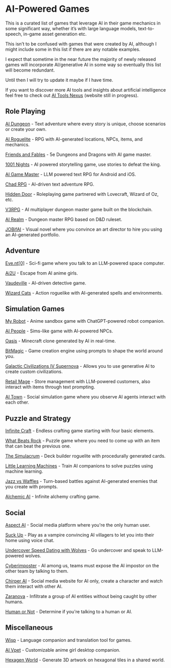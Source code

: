 # **AI-Powered Games**

This is a curated list of games that leverage AI in their game mechanics in some significant way, whether it’s with large language models, text-to-speech, in-game asset generation etc.

This isn’t to be confused with games that were created by AI, although I might include some in this list if there are any notable examples. 

I expect that sometime in the near future the majority of newly released games will incorporate AI/generative AI in some way so eventually this list will become redundant.

Until then I will try to update it maybe if I have time.

If you want to discover more AI tools and insights about artificial intelligence feel free to check out [AI Tools Nexus](https://aitoolsnexus.net/) (website still in progress).

## **Role Playing**

[AI Dungeon](https://aidungeon.com) \- Text adventure where every story is unique, choose scenarios or create your own.

[AI Roguelite](https://store.steampowered.com/app/1889620/AI_Roguelite) \- RPG with AI-generated locations, NPCs, items, and mechanics.

[Friends and Fables](https://play.fables.gg/) \- 5e Dungeons and Dragons with AI game master.

[1001 Nights](https://store.steampowered.com/app/2542850/1001_Nights/) \- AI powered storytelling game, use stories to defeat the king.

[AI Game Master](http://aigamemaster.app/) \- LLM powered text RPG for Android and iOS.

[Chad RPG](https://chad-rpg.vercel.app/) \- AI-driven text adventure RPG.

[Hidden Door](https://www.hiddendoor.co/) \- Roleplaying game partnered with Lovecraft, Wizard of Oz, etc.

[V3RPG](https://play.v3rpg.com/) \- AI multiplayer dungeon master game built on the blockchain.

[AI Realm](https://airealm.com/) \- Dungeon master RPG based on D\&D ruleset.

[JOBifAI](https://store.steampowered.com/app/3248650/JOBifAI/) \- Visual novel where you convince an art director to hire you using an AI-generated portfolio.

## **Adventure**

[Eve.nt\[0\]](https://store.steampowered.com/app/470260/Event0/) \- Sci-fi game where you talk to an LLM-powered space computer.

[Ai2U](https://store.steampowered.com/app/2880730?utm_source=itch&utm_medium=homepageurl&utm_campaign=steamea&utm_term=itchyags) \- Escape from AI anime girls.

[Vaudeville](https://store.steampowered.com/app/2240920/Vaudeville/) \- AI-driven detective game.

[Wizard Cats](https://store.steampowered.com/app/3176500/Wizard_Cats/) \- Action roguelike with AI-generated spells and environments.

## **Simulation Games**

[My Robot](https://sgthale.itch.io/myrobot) \- Anime sandbox game with ChatGPT-powered robot companion.

[AI People](https://www.aipeoplegame.com/) \- Sims-like game with AI-powered NPCs.

[Oasis](https://oasis.decart.ai/welcome) \- Minecraft clone generated by AI in real-time.

[BitMagic](https://www.bitmagic.ai/) \- Game creation engine using prompts to shape the world around you.

[Galactic Civilizations IV Supernova](https://www.galciv4.com/) \- Allows you to use generative AI to create custom civilizations.

[Retail Mage](https://store.steampowered.com/app/3224380/Retail_Mage/?beta=1) \- Store management with LLM-powered customers, also interact with items through text prompting.

[AI Town](https://www.convex.dev/ai-town) \- Social simulation game where you observe AI agents interact with each other.

## **Puzzle and Strategy**

[Infinite Craft](https://neal.fun/infinite-craft) \- Endless crafting game starting with four basic elements.

[What Beats Rock](https://www.whatbeatsrock.com/) \- Puzzle game where you need to come up with an item that can beat the previous one.

[The Simulacrum](https://store.steampowered.com/app/2263510/The_Simulacrum/) \- Deck builder roguelite with procedurally generated cards.

[Little Learning Machines](https://store.steampowered.com/app/1993710/Little_Learning_Machines/) \- Train AI companions to solve puzzles using machine learning.

[Jazz vs Waffles](https://www.jazzvswaffles.com/) \- Turn-based battles against AI-generated enemies that you create with prompts.

[Alchemic AI](https://play.google.com/store/apps/details?id=com.hostelguys.alchemicai&hl=en_AU) \- Infinite alchemy crafting game.

## **Social**

[Aspect AI](https://apps.apple.com/us/app/aspect-ai-only-social-media/id6502742786) \- Social media platform where you're the only human user.

[Suck Up](https://www.playsuckup.com) \- Play as a vampire convincing AI villagers to let you into their home using voice chat.

[Undercover Speed Dating with Wolves](https://store.steampowered.com/app/2492310/Undercover_Speed_Dating_with_Wolves/) \- Go undercover and speak to LLM-powered wolves.

[Cyberimposter](https://www.starwardgames.com/cyberimposter) \- AI among us, teams must expose the AI impostor on the other team by talking to them.

[Chirper AI](https://chirper.ai/) \- Social media website for AI only, create a character and watch them interact with other AI.

[Zaranova](https://zaranova.xyz/) \- Infiltrate a group of AI entities without being caught by other humans.

[Human or Not](https://humanornot.so) \- Determine if you're talking to a human or AI.

## **Miscellaneous**

[Wisp](https://newcomergames.com/Wisp/) \- Language companion and translation tool for games.

[AI Vpet](https://store.steampowered.com/app/3029820/Ai_Vpet/) \- Customizable anime girl desktop companion.

[Hexagen World](https://hexagen.world) \- Generate 3D artwork on hexagonal tiles in a shared world.

